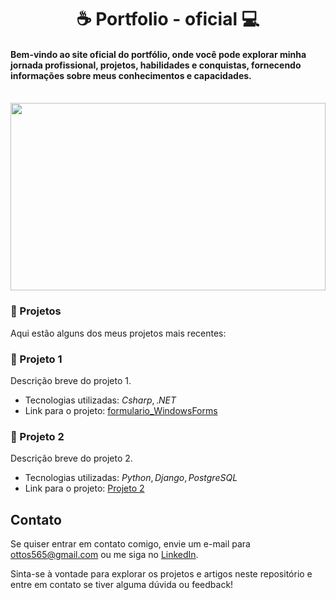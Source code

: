 **<h1 align="center"> ☕ Portfolio - oficial 💻</h1>**

 #### Bem-vindo ao site oficial do portfólio, onde você pode explorar minha jornada profissional, projetos, habilidades e conquistas, fornecendo informações sobre meus conhecimentos e capacidades.

<br>
<img src="https://miro.medium.com/v2/resize:fit:1400/format:webp/1*OlgqUIhvl5-9dZISlZ2-yQ.jpeg" width = "100%" height = "300px"/>

### 📌 Projetos

Aqui estão alguns dos meus projetos mais recentes:

### 📍 Projeto 1

Descrição breve do projeto 1.

- Tecnologias utilizadas: $Csharp, .NET$
- Link para o projeto: [formulario_WindowsForms](https://github.com/Otto-Samuel/formulario_WindowsForms)

### 📍 Projeto 2

Descrição breve do projeto 2.

- Tecnologias utilizadas: $Python, Django, PostgreSQL$
- Link para o projeto: [Projeto 2](link_para_o_projeto2)

<!--

## Artigos

Além dos projetos, também escrevo artigos sobre desenvolvimento de software. Aqui estão alguns dos meus artigos mais populares:

- [Título do Artigo 1](link_para_artigo1)
- [Título do Artigo 2](link_para_artigo2)

-->
## Contato

Se quiser entrar em contato comigo, envie um e-mail para ottos565@gmail.com ou me siga no [LinkedIn](https://www.linkedin.com/in/otto-samuel-597826187/).

Sinta-se à vontade para explorar os projetos e artigos neste repositório e entre em contato se tiver alguma dúvida ou feedback!





